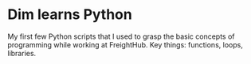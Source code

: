 # Dim learns Python
My first few Python scripts that I used to grasp the basic concepts of programming while working at FreightHub.
Key things: functions, loops, libraries.
